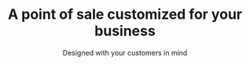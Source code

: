 ---
title: A point of sale customized for your business
subtitle: Designed with your customers in mind
image: /images/electrician.jpg
---